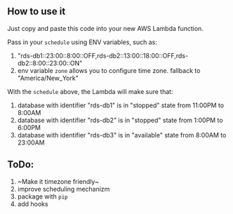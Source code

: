 ## How to use it

Just copy and paste this code into your new AWS Lambda function.

Pass in your `schedule` using ENV variables, such as:
1. "rds-db1::23:00::8:00::OFF,rds-db2::13:00::18:00::OFF,rds-db2::8:00::23:00::ON"
2. env variable `zone` allows you to configure time zone. fallback to "America/New_York"

With the `schedule` above, the Lambda will make sure that:

1) database with identifier "rds-db1" is in "stopped" state from 11:00PM to 8:00AM
2) database with identifier "rds-db2" is in "stopped" state from 1:00PM to 6:00PM
3) database with identifier "rds-db3" is in "available" state from 8:00AM to 23:00AM 

## ToDo:

1. ~Make it timezone friendly~
2. improve scheduling mechanizm
3. package with `pip`
4. add hooks
